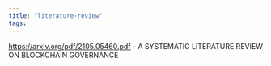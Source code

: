 ```yaml
---
title: "literature-review"
tags: 
---
```


https://arxiv.org/pdf/2105.05460.pdf - A SYSTEMATIC LITERATURE REVIEW ON BLOCKCHAIN GOVERNANCE


